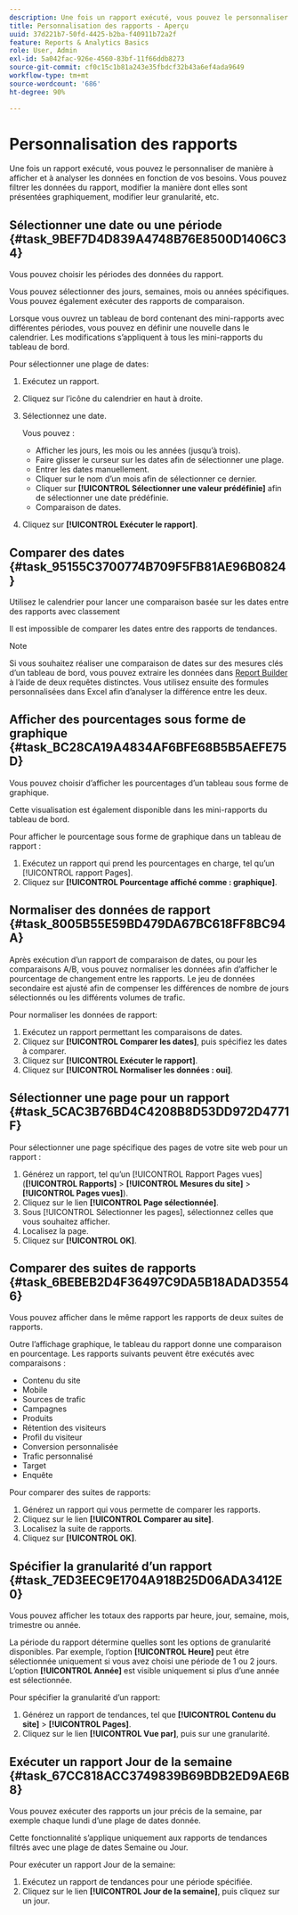 ```yaml
---
description: Une fois un rapport exécuté, vous pouvez le personnaliser de manière à afficher et à analyser les données en fonction de vos besoins. Vous pouvez filtrer les données du rapport, modifier la manière dont elles sont présentées graphiquement, modifier leur granularité, etc.
title: Personnalisation des rapports - Aperçu
uuid: 37d221b7-50fd-4425-b2ba-f40911b72a2f
feature: Reports & Analytics Basics
role: User, Admin
exl-id: 5a042fac-926e-4560-83bf-11f66ddb8273
source-git-commit: cf0c15c1b81a243e35fbdcf32b43a6ef4ada9649
workflow-type: tm+mt
source-wordcount: '686'
ht-degree: 90%

---
```


# Personnalisation des rapports

Une fois un rapport exécuté, vous pouvez le personnaliser de manière à afficher et à analyser les données en fonction de vos besoins. Vous pouvez filtrer les données du rapport, modifier la manière dont elles sont présentées graphiquement, modifier leur granularité, etc.

## Sélectionner une date ou une période {#task_9BEF7D4D839A4748B76E8500D1406C34}

Vous pouvez choisir les périodes des données du rapport.

<!-- 

t_reports_select_date.xml

 -->

Vous pouvez sélectionner des jours, semaines, mois ou années spécifiques. Vous pouvez également exécuter des rapports de comparaison.

Lorsque vous ouvrez un tableau de bord contenant des mini-rapports avec différentes périodes, vous pouvez en définir une nouvelle dans le calendrier. Les modifications s’appliquent à tous les mini-rapports du tableau de bord.

Pour sélectionner une plage de dates:

1. Exécutez un rapport.
1. Cliquez sur l’icône du calendrier en haut à droite.
1. Sélectionnez une date.

   Vous pouvez :

   * Afficher les jours, les mois ou les années (jusqu’à trois).
   * Faire glisser le curseur sur les dates afin de sélectionner une plage.
   * Entrer les dates manuellement.
   * Cliquer sur le nom d’un mois afin de sélectionner ce dernier.
   * Cliquer sur **[!UICONTROL Sélectionner une valeur prédéfinie]** afin de sélectionner une date prédéfinie.
   * Comparaison de dates.

1. Cliquez sur **[!UICONTROL Exécuter le rapport]**.

## Comparer des dates {#task_95155C3700774B709F5FB81AE96B0824}

Utilisez le calendrier pour lancer une comparaison basée sur les dates entre des rapports avec classement 

<!-- 

t_reports_comparing_dates.xml

 -->

Il est impossible de comparer les dates entre des rapports de tendances.

>[!NOTE]
>
>Si vous souhaitez réaliser une comparaison de dates sur des mesures clés d’un tableau de bord, vous pouvez extraire les données dans [Report Builder](https://experienceleague.adobe.com/docs/analytics/analyze/report-builder/home.html?lang=fr) à l’aide de deux requêtes distinctes. Vous utilisez ensuite des formules personnalisées dans Excel afin d’analyser la différence entre les deux.

<!-- delete this procedure, but what about this entire "Compare dates" section?

To compare dates between ranked reports in Reports & analytics: 

1. Run a report.
1. Click the calendar at the top right.
1. Click **[!UICONTROL Compare Dates]**.
1. Select the dates you want to use.
1. Click **[!UICONTROL Run Report]**.

-->

## Afficher des pourcentages sous forme de graphique {#task_BC28CA19A4834AF6BFE68B5B5AEFE75D}

Vous pouvez choisir d’afficher les pourcentages d’un tableau sous forme de graphique.

<!-- 

t_reports_graph_percent.xml

 -->

Cette visualisation est également disponible dans les mini-rapports du tableau de bord.

Pour afficher le pourcentage sous forme de graphique dans un tableau de rapport :

1. Exécutez un rapport qui prend les pourcentages en charge, tel qu’un [!UICONTROL rapport Pages].
1. Cliquez sur **[!UICONTROL Pourcentage affiché comme : graphique]**.

## Normaliser des données de rapport {#task_8005B55E59BD479DA67BC618FF8BC94A}

<!-- 

t_reports_normalize.xml

 -->

Après exécution d’un rapport de comparaison de dates, ou pour les comparaisons A/B, vous pouvez normaliser les données afin d’afficher le pourcentage de changement entre les rapports. Le jeu de données secondaire est ajusté afin de compenser les différences de nombre de jours sélectionnés ou les différents volumes de trafic.

Pour normaliser les données de rapport:

1. Exécutez un rapport permettant les comparaisons de dates.
1. Cliquez sur **[!UICONTROL Comparer les dates]**, puis spécifiez les dates à comparer.
1. Cliquez sur **[!UICONTROL Exécuter le rapport]**.
1. Cliquez sur **[!UICONTROL Normaliser les données : oui]**.

## Sélectionner une page pour un rapport {#task_5CAC3B76BD4C4208B8D53DD972D4771F}

Pour sélectionner une page spécifique des pages de votre site web pour un rapport :

<!-- 

t_reports_select_page.xml

 -->

1. Générez un rapport, tel qu’un [!UICONTROL Rapport Pages vues] (**[!UICONTROL Rapports]** > **[!UICONTROL Mesures du site]** > **[!UICONTROL Pages vues]**).
1. Cliquez sur le lien **[!UICONTROL Page sélectionnée]**.
1. Sous [!UICONTROL Sélectionner les pages], sélectionnez celles que vous souhaitez afficher.
1. Localisez la page.
1. Cliquez sur **[!UICONTROL OK]**.

## Comparer des suites de rapports {#task_6BEBEB2D4F36497C9DA5B18ADAD35546}

Vous pouvez afficher dans le même rapport les rapports de deux suites de rapports.

<!-- 

t_reports_compare_suites.xml

 -->

Outre l’affichage graphique, le tableau du rapport donne une comparaison en pourcentage. Les rapports suivants peuvent être exécutés avec comparaisons :

* Contenu du site
* Mobile
* Sources de trafic
* Campagnes
* Produits
* Rétention des visiteurs
* Profil du visiteur
* Conversion personnalisée
* Trafic personnalisé
* Target
* Enquête

Pour comparer des suites de rapports:

1. Générez un rapport qui vous permette de comparer les rapports.
1. Cliquez sur le lien **[!UICONTROL Comparer au site]**.
1. Localisez la suite de rapports.
1. Cliquez sur **[!UICONTROL OK]**.

## Spécifier la granularité d’un rapport {#task_7ED3EEC9E1704A918B25D06ADA3412E0}

Vous pouvez afficher les totaux des rapports par heure, jour, semaine, mois, trimestre ou année.

<!-- 

t_reports_granularity.xml

 -->

La période du rapport détermine quelles sont les options de granularité disponibles. Par exemple, l’option **[!UICONTROL Heure]** peut être sélectionnée uniquement si vous avez choisi une période de 1 ou 2 jours. L’option **[!UICONTROL Année]** est visible uniquement si plus d’une année est sélectionnée.

Pour spécifier la granularité d’un rapport:

1. Générez un rapport de tendances, tel que **[!UICONTROL Contenu du site]** > **[!UICONTROL Pages]**.
1. Cliquez sur le lien **[!UICONTROL Vue par]**, puis sur une granularité.

## Exécuter un rapport Jour de la semaine {#task_67CC818ACC3749839B69BDB2ED9AE6B8}

Vous pouvez exécuter des rapports un jour précis de la semaine, par exemple chaque lundi d’une plage de dates donnée.

<!-- 

t_reports_day_of_week.xml

 -->

Cette fonctionnalité s’applique uniquement aux rapports de tendances filtrés avec une plage de dates Semaine ou Jour.

Pour exécuter un rapport Jour de la semaine:

1. Exécutez un rapport de tendances pour une période spécifiée.
1. Cliquez sur le lien **[!UICONTROL Jour de la semaine]**, puis cliquez sur un jour.

